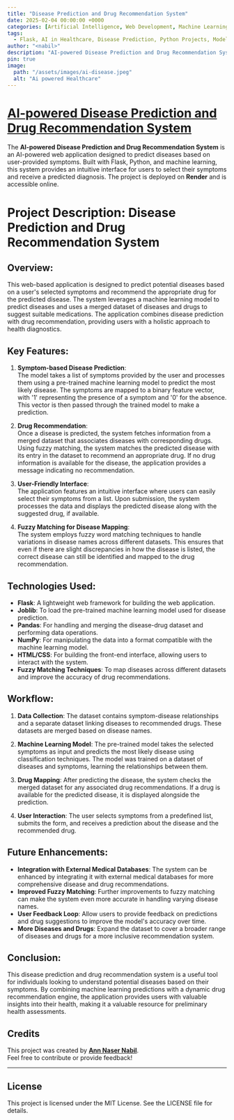 ```yaml
---
title: "Disease Prediction and Drug Recommendation System"
date: 2025-02-04 00:00:00 +0000
categories: [Artificial Intelligence, Web Development, Machine Learning, Health Tech, DevOps]
tags: 
  - Flask, AI in Healthcare, Disease Prediction, Python Projects, Model Deployment
author: "<nabil>" 
description: "AI-powered Disease Prediction and Drug Recommendation System on Render, providing real-time health insights from live input with precision and efficiency."
pin: true
image: 
  path: "/assets/images/ai-disease.jpeg"
  alt: "Ai powered Healthcare"
---
```




# [AI-powered Disease Prediction and Drug Recommendation System](https://ai-powered-disease-prediction.onrender.com)


The **AI-powered Disease Prediction and Drug Recommendation System** is an AI-powered web application designed to predict diseases based on user-provided symptoms. Built with Flask, Python, and machine learning, this system provides an intuitive interface for users to select their symptoms and receive a predicted diagnosis. The project is deployed on **Render** and is accessible online.


# Project Description: Disease Prediction and Drug Recommendation System

## Overview:
This web-based application is designed to predict potential diseases based on a user's selected symptoms and recommend the appropriate drug for the predicted disease. The system leverages a machine learning model to predict diseases and uses a merged dataset of diseases and drugs to suggest suitable medications. The application combines disease prediction with drug recommendation, providing users with a holistic approach to health diagnostics.

## Key Features:
1. **Symptom-based Disease Prediction**:  
   The model takes a list of symptoms provided by the user and processes them using a pre-trained machine learning model to predict the most likely disease. The symptoms are mapped to a binary feature vector, with '1' representing the presence of a symptom and '0' for the absence. This vector is then passed through the trained model to make a prediction.

2. **Drug Recommendation**:  
   Once a disease is predicted, the system fetches information from a merged dataset that associates diseases with corresponding drugs. Using fuzzy matching, the system matches the predicted disease with its entry in the dataset to recommend an appropriate drug. If no drug information is available for the disease, the application provides a message indicating no recommendation.

3. **User-Friendly Interface**:  
   The application features an intuitive interface where users can easily select their symptoms from a list. Upon submission, the system processes the data and displays the predicted disease along with the suggested drug, if available.

4. **Fuzzy Matching for Disease Mapping**:  
   The system employs fuzzy word matching techniques to handle variations in disease names across different datasets. This ensures that even if there are slight discrepancies in how the disease is listed, the correct disease can still be identified and mapped to the drug recommendation.

## Technologies Used:
- **Flask**: A lightweight web framework for building the web application.
- **Joblib**: To load the pre-trained machine learning model used for disease prediction.
- **Pandas**: For handling and merging the disease-drug dataset and performing data operations.
- **NumPy**: For manipulating the data into a format compatible with the machine learning model.
- **HTML/CSS**: For building the front-end interface, allowing users to interact with the system.
- **Fuzzy Matching Techniques**: To map diseases across different datasets and improve the accuracy of drug recommendations.

## Workflow:
1. **Data Collection**: The dataset contains symptom-disease relationships and a separate dataset linking diseases to recommended drugs. These datasets are merged based on disease names.
   
2. **Machine Learning Model**: The pre-trained model takes the selected symptoms as input and predicts the most likely disease using classification techniques. The model was trained on a dataset of diseases and symptoms, learning the relationships between them.

3. **Drug Mapping**: After predicting the disease, the system checks the merged dataset for any associated drug recommendations. If a drug is available for the predicted disease, it is displayed alongside the prediction.

4. **User Interaction**: The user selects symptoms from a predefined list, submits the form, and receives a prediction about the disease and the recommended drug.

## Future Enhancements:
- **Integration with External Medical Databases**: The system can be enhanced by integrating it with external medical databases for more comprehensive disease and drug recommendations.
- **Improved Fuzzy Matching**: Further improvements to fuzzy matching can make the system even more accurate in handling varying disease names.
- **User Feedback Loop**: Allow users to provide feedback on predictions and drug suggestions to improve the model's accuracy over time.
- **More Diseases and Drugs**: Expand the dataset to cover a broader range of diseases and drugs for a more inclusive recommendation system.

## Conclusion:
This disease prediction and drug recommendation system is a useful tool for individuals looking to understand potential diseases based on their symptoms. By combining machine learning predictions with a dynamic drug recommendation engine, the application provides users with valuable insights into their health, making it a valuable resource for preliminary health assessments.


## Credits

This project was created by **[Ann Naser Nabil](https://github.com/AnnNaserNabil)**.  
Feel free to contribute or provide feedback!

---

## License

This project is licensed under the MIT License. See the LICENSE file for details.
```
